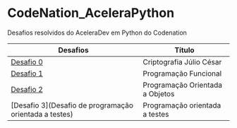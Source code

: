 # CodeNation_AceleraPython
Desafios resolvidos do AceleraDev em Python do Codenation

| Desafios                                                                                               | Título                          |
|--------------------------------------------------------------------------------------------------------|---------------------------------|
| [Desafio 0](https://github.com/luiseduardobr1/CodeNation_AceleraPython/blob/master/Codenation-1.ipynb) | Criptografia Júlio César        |
| [Desafio 1](https://github.com/luiseduardobr1/CodeNation_AceleraPython/tree/master/Desafio%201)        | Programação Funcional           |
| [Desafio 2](https://github.com/luiseduardobr1/CodeNation_AceleraPython/tree/master/Desafio%202)        | Programação Orientada a Objetos |
| [Desafio 3](Desafio de programação orientada a testes)                                                 | Programação orientada a testes  |
